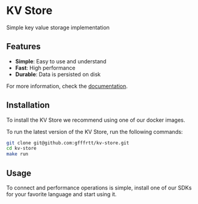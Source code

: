 # KV Store

Simple key value storage implementation

## Features

- **Simple**: Easy to use and understand
- **Fast**: High performance
- **Durable**: Data is persisted on disk

For more information, check the [documentation](https://kv-store.io/docs).

## Installation

To install the KV Store we recommend using one of our docker images.

To run the latest version of the KV Store, run the following commands:

```bash
git clone git@github.com:gfffrtt/kv-store.git
cd kv-store
make run
```

## Usage

To connect and performance operations is simple, install one of our SDKs for
your favorite language and start using it.
